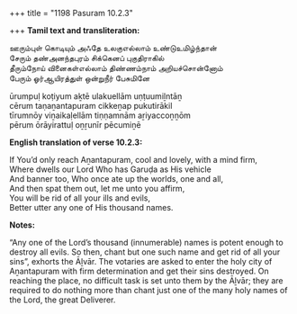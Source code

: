 +++
title = "1198 Pasuram 10.2.3"

+++
**Tamil text and transliteration:**

ஊரும்புள் கொடியும் அஃதே உலகுஎல்லாம் உண்டுஉமிழ்ந்தான்  
சேரும் தண்அனந்தபுரம் சிக்கெனப் புகுதிராகில்  
தீரும்நோய் வினைகள்எல்லாம் திண்ணம்நாம் அறியச்சொன்னோம்  
பேரும் ஓர்ஆயிரத்துள் ஒன்றுநீர் பேசுமினே

ūrumpuḷ koṭiyum aḵtē ulakuellām uṇṭuumiḻntāṉ  
cērum taṇaṉantapuram cikkeṉap pukutirākil  
tīrumnōy viṉaikaḷellām tiṇṇamnām aṟiyaccoṉṉōm  
pērum ōrāyirattuḷ oṉṟunīr pēcumiṉē

**English translation of verse 10.2.3:**

If You’d only reach Aṉantapuram, cool and lovely, with a mind firm,  
Where dwells our Lord Who has Garuḍa as His vehicle  
And banner too, Who once ate up the worlds, one and all,  
And then spat them out, let me unto you affirm,  
You will be rid of all your ills and evils,  
Better utter any one of His thousand names.

**Notes:**

“Any one of the Lord’s thousand (innumerable) names is potent enough to destroy all evils. So then, chant but one such name and get rid of all your sins”, exhorts the Āḻvār. The votaries are asked to enter the holy city of Aṉantapuram with firm determination and get their sins destroyed. On reaching the place, no difficult task is set unto them by the Āḻvār; they are required to do nothing more than chant just one of the many holy names of the Lord, the great Deliverer.


